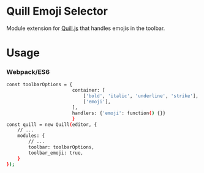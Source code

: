 # Quill Emoji Selector
Module extension for [Quill.js](https://github.com/quilljs/quill) that handles emojis in the toolbar.

# Usage
### Webpack/ES6

```sh
const toolbarOptions = {
                        container: [
                            ['bold', 'italic', 'underline', 'strike'],
                            ['emoji'],   
                        ],
                        handlers: {'emoji': function() {}}
                        }
const quill = new Quill(editor, {
    // ...
    modules: {
        // ...
        toolbar: toolbarOptions,
        toolbar_emoji: true,
    }
});
```

